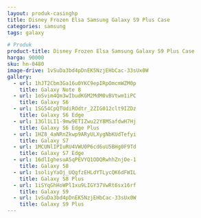 ```yaml
---
layout: produk-casinghp
title: Disney Frozen Elsa Samsung Galaxy S9 Plus Case
categories: samsung
tags: galaxy

# Produk
product-title: Disney Frozen Elsa Samsung Galaxy S9 Plus Case
harga: 90000
sku: hn-0480
image-drive: 1vSuDa3bd4pDnEK5NzjEHbCac-33sUx0W
gallery:
  - url: 1hJT2Cbm3Ga16u0YKC9epIRpOmcmWZM0p
    title: Galaxy Note 8
  - url: 1oSvim4Qm3wIbudKGM2MdM0vBVtwm1iPC
    title: Galaxy S6
  - url: 1SG54CpQTUdiROdtr_2ZIG012clt9IZDz
    title: Galaxy S6 Edge
  - url: 13Gl1LI1-9mw9ETIZwu22Y8MSafdwH7Hj
    title: Galaxy S6 Edge Plus
  - url: 1HZ8_4aNRnZkwp9ARyULXygNbKUdTefyi
    title: Galaxy S7
  - url: 1MCUNlIPIuRU4VWU0P6cd6uU5BHg0F9Td
    title: Galaxy S7 Edge
  - url: 16dlIghesuA5qPEVYQ1ODQRwhhZnjOe-1
    title: Galaxy S8
  - url: 1soliyYaOj_UQgfzEHLdYTLycQK6dFWIL
    title: Galaxy S8 Plus
  - url: 1iSYqGhHoWPl1xu9LIGY37VwRt6sx16rf
    title: Galaxy S9
  - url: 1vSuDa3bd4pDnEK5NzjEHbCac-33sUx0W
    title: Galaxy S9 Plus
---
```

